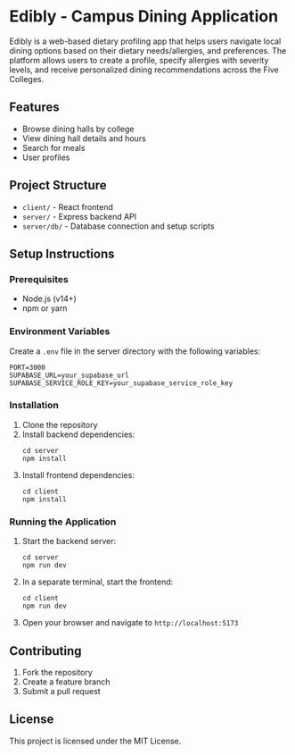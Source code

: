 # Edibly - Campus Dining Application

Edibly is a web-based dietary profiling app that helps users navigate local dining options based on their dietary needs/allergies, and preferences. The platform allows users to create a profile, specify allergies with severity levels, and receive personalized dining recommendations across the Five Colleges.

## Features

- Browse dining halls by college
- View dining hall details and hours
- Search for meals 
- User profiles 

## Project Structure

- `client/` - React frontend
- `server/` - Express backend API
- `server/db/` - Database connection and setup scripts

## Setup Instructions

### Prerequisites

- Node.js (v14+)
- npm or yarn

### Environment Variables

Create a `.env` file in the server directory with the following variables:

```
PORT=3000
SUPABASE_URL=your_supabase_url
SUPABASE_SERVICE_ROLE_KEY=your_supabase_service_role_key
```

### Installation

1. Clone the repository
2. Install backend dependencies:
   ```
   cd server
   npm install
   ```
3. Install frontend dependencies:
   ```
   cd client
   npm install
   ```

### Running the Application

1. Start the backend server:
   ```
   cd server
   npm run dev
   ```

2. In a separate terminal, start the frontend:
   ```
   cd client
   npm run dev
   ```

3. Open your browser and navigate to `http://localhost:5173`

## Contributing

1. Fork the repository
2. Create a feature branch
3. Submit a pull request

## License

This project is licensed under the MIT License.
